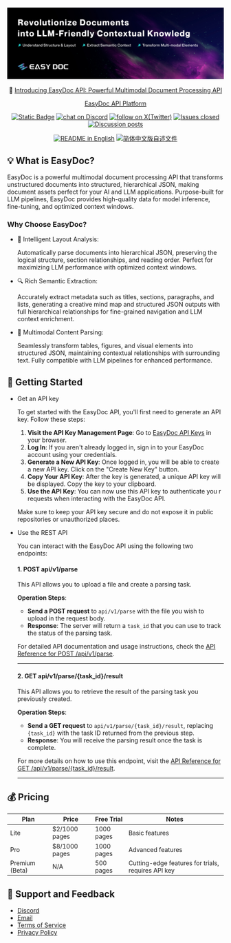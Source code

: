 ![cover-v5-optimized](/assets/readme_cover.png)

<p align="center">
  📌 <a href="https://easydoc.sh/">Introducing EasyDoc API: Powerful Multimodal Document Processing API</a>
</p>



<p align="center">
  <a href="https://platform.easydoc-ai.sh">EasyDoc API Platform</a> 
  <!-- ·
   <a href="https://easydoc-ai.sh">Documentation</a> -->
</p>

<p align="center">
    <a href="https://easydoc.sh" target="_blank">
        <img alt="Static Badge" src="https://img.shields.io/badge/product-F04438"></a>
    <a href="https://discord.gg/jRSkyCeN" target="_blank">
        <img src="https://img.shields.io/discord/1319201673201324032?logo=discord&labelColor=%20%235462eb&logoColor=%20%23f5f5f5&color=%20%235462eb"
            alt="chat on Discord"></a>
    <a href="https://twitter.com/intent/follow?screen_name=EasyDoc_AI" target="_blank">
        <img src="https://img.shields.io/twitter/follow/EasyDoc_AI?logo=X&color=%20%23f5f5f5"
            alt="follow on X(Twitter)"></a>
    <a href="https://github.com/easydoc-ai/easydoc" target="_blank">
        <img alt="Issues closed" src="https://img.shields.io/github/issues-search?query=repo%3Aeasydoc-ai%2Feasydoc%20is%3Aclosed&label=issues%20closed&labelColor=%20%237d89b0&color=%20%235d6b98"></a>
    <a href="https://github.com/easydoc-ai/easydoc/discussions/" target="_blank">
        <img alt="Discussion posts" src="https://img.shields.io/github/discussions/easydoc-ai/easydoc?labelColor=%20%239b8afb&color=%20%237a5af8"></a>
</p>

<p align="center">
  <a href="./README.md"><img alt="README in English" src="https://img.shields.io/badge/English-d9d9d9"></a>
  <a href="./README_CN.md"><img alt="简体中文版自述文件" src="https://img.shields.io/badge/简体中文-d9d9d9"></a>
</p>

## 💡 What is EasyDoc?

EasyDoc is a powerful multimodal document processing API that transforms unstructured documents into structured, hierarchical JSON, making document assets perfect for your AI and LLM applications. Purpose-built for LLM pipelines, EasyDoc provides high-quality data for model inference, fine-tuning, and optimized context windows.

### Why Choose EasyDoc?

- 📄 Intelligent Layout Analysis:

    Automatically parse documents into hierarchical JSON, preserving the logical structure, section relationships, and reading order. Perfect for maximizing LLM performance with optimized context windows.
- 🔍 Rich Semantic Extraction:

    Accurately extract metadata such as titles, sections, paragraphs, and lists, generating a creative mind map and structured JSON outputs with full hierarchical relationships for fine-grained navigation and LLM context enrichment.
- 🎨 Multimodal Content Parsing:

    Seamlessly transform tables, figures, and visual elements into structured JSON, maintaining contextual relationships with surrounding text. Fully compatible with LLM pipelines for enhanced performance.


## 🚀 Getting Started

- Get an API key

  To get started with the EasyDoc API, you'll first need to generate an API key. Follow these steps:

  1. **Visit the API Key Management Page**:
     Go to [EasyDoc API Keys](https://platform.easydoc.sh/api-keys) in your browser.
  2. **Log In**:
     If you aren't already logged in, sign in to your EasyDoc account using your credentials.
  3. **Generate a New API Key**:
     Once logged in, you will be able to create a new API key. Click on the "Create New Key" button.
  4. **Copy Your API Key**:
     After the key is generated, a unique API key will be displayed. Copy the key to your clipboard.
  5. **Use the API Key**:
     You can now use this API key to authenticate you
     r requests when interacting with the EasyDoc API.

  Make sure to keep your API key secure and do not expose it in public repositories or unauthorized places.

- Use the REST API
  
  You can interact with the EasyDoc API using the following two endpoints:

   #### 1. **POST api/v1/parse**  
   This API allows you to upload a file and create a parsing task. 

   **Operation Steps**:
   - **Send a POST request** to `api/v1/parse` with the file you wish to   upload in the request body.
   - **Response**: The server will return a `task_id` that you can use to  track the status of the parsing task.

   For detailed API documentation and usage instructions, check the [API Reference for POST /api/v1/parse](/docs/api-reference/parse.md).

   ---

   #### 2. **GET api/v1/parse/{task_id}/result**  
   This API allows you to retrieve the result of the parsing task you previously created.

   **Operation Steps**:
   - **Send a GET request** to `api/v1/parse/{task_id}/result`, replacing  `{task_id}` with the task ID returned from the previous step.
   - **Response**: You will receive the parsing result once the task is complete.

   For more details on how to use this endpoint, visit the [API Reference for GET /api/v1/parse/{task_id}/result](/docs/api-reference/parse_result.md).

   --- 

## 💰 Pricing

| Plan           | Price           | Free Trial  | Notes                                           |
|----------------|-----------------|-------------|------------------------------------------------|
| Lite           | $2/1000 pages  | 1000 pages  | Basic features                                 |
| Pro            | $8/1000 pages  | 1000 pages  | Advanced features                              |
| Premium (Beta) | N/A            | 500 pages   | Cutting-edge features for trials, requires API key |


## 💬 Support and Feedback
- [Discord](https://discord.gg/jRSkyCeN)
- [Email](cooperate@easylink-ai.com)
- [Terms of Service](https://easydoc.sh/terms)
- [Privacy Policy](https://easydoc.sh/privacy)
